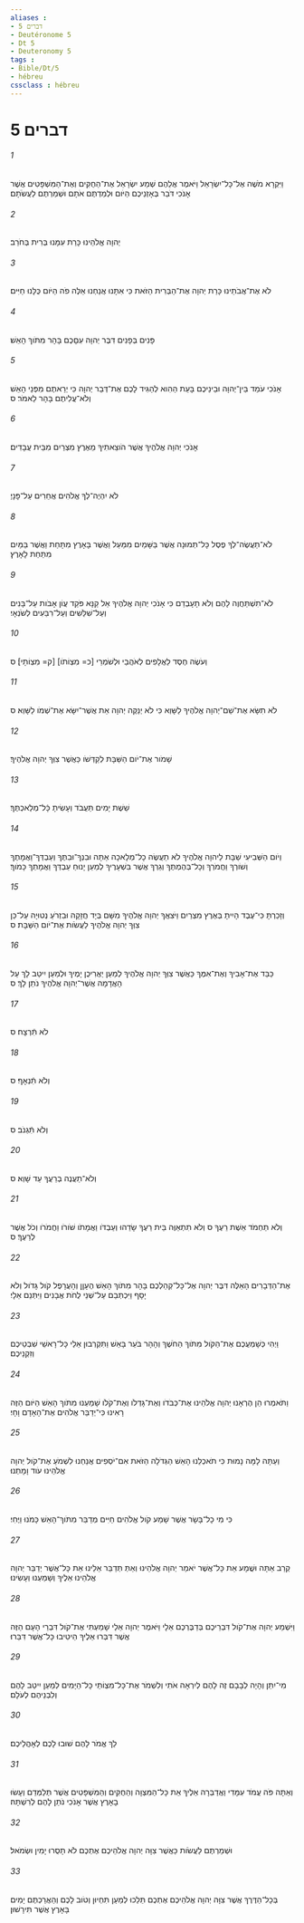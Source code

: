 ```yaml
---
aliases : 
- דברים 5
- Deutéronome 5
- Dt 5
- Deuteronomy 5
tags : 
- Bible/Dt/5
- hébreu
cssclass : hébreu
---
```


# דברים 5

###### 1
וַיִּקְרָא מֹשֶׁה אֶל־כָּל־יִשְׂרָאֵל וַיֹּאמֶר אֲלֵהֶם שְׁמַע יִשְׂרָאֵל אֶת־הַחֻקִּים וְאֶת־הַמִּשְׁפָּטִים אֲשֶׁר אָנֹכִי דֹּבֵר בְּאָזְנֵיכֶם הַיֹּום וּלְמַדְתֶּם אֹתָם וּשְׁמַרְתֶּם לַעֲשֹׂתָם׃
###### 2
יְהוָה אֱלֹהֵינוּ כָּרַת עִמָּנוּ בְּרִית בְּחֹרֵב׃
###### 3
לֹא אֶת־אֲבֹתֵינוּ כָּרַת יְהוָה אֶת־הַבְּרִית הַזֹּאת כִּי אִתָּנוּ אֲנַחְנוּ אֵלֶּה פֹה הַיֹּום כֻּלָּנוּ חַיִּים׃
###### 4
פָּנִים בְּפָנִים דִּבֶּר יְהוָה עִםָּכֶם בָּהָר מִתֹּוךְ הָאֵשׁ׃
###### 5
אָנֹכִי עֹמֵד בֵּין־יְהוָה וּבֵינֵיכֶם בָּעֵת הַהִוא לְהַגִּיד לָכֶם אֶת־דְּבַר יְהוָה כִּי יְרֵאתֶם מִפְּנֵי הָאֵשׁ וְלֹא־עֲלִיתֶם בָּהָר לֵאמֹר׃ ס
###### 6
אָנֹכִי יְהוָה אֱלֹהֶיךָ אֲשֶׁר הֹוצֵאתִיךָ מֵאֶרֶץ מִצְרַיִם מִבֵּית עֲבָדִים׃
###### 7
לֹא יִהְיֶה־לְךָ אֱלֹהִים אֲחֵרִים עַל־פָּנָיַ׃
###### 8
לֹא־תַעֲשֶׂה־לְךָ פֶסֶל כָּל־תְּמוּנָה אֲשֶׁר בַּשָּׁמַיִם מִמַּעַל וַאֲשֶׁר בָּאָרֶץ מִתָּחַת וַאֲשֶׁר בַּמַּיִם מִתַּחַת לָאָרֶץ׃
###### 9
לֹא־תִשְׁתַּחֲוֶה לָהֶם וְלֹא תָעָבְדֵם כִּי אָנֹכִי יְהוָה אֱלֹהֶיךָ אֵל קַנָּא פֹּקֵד עֲוֹן אָבֹות עַל־בָּנִים וְעַל־שִׁלֵּשִׁים וְעַל־רִבֵּעִים לְשֹׂנְאָי׃
###### 10
וְעֹשֶׂה חֶסֶד לַאֲלָפִים לְאֹהֲבַי וּלְשֹׁמְרֵי [כ= מִצְוֹתֹו] [ק= מִצְוֹתָי]׃ ס
###### 11
לֹא תִשָּׂא אֶת־שֵׁם־יְהוָה אֱלֹהֶיךָ לַשָּׁוְא כִּי לֹא יְנַקֶּה יְהוָה אֵת אֲשֶׁר־יִשָּׂא אֶת־שְׁמֹו לַשָּׁוְא׃ ס
###### 12
שָׁמֹור אֶת־יֹום הַשַּׁבָּת לְקַדְּשֹׁו כַּאֲשֶׁר צִוְּךָ יְהוָה אֱלֹהֶיךָ׃
###### 13
שֵׁשֶׁת יָמִים תַּעֲבֹד וְעָשִׂיתָ כָּֿל־מְלַאכְתֶּךָ׃
###### 14
וְיֹום הַשְּׁבִיעִי שַׁבָּת לַיהוָה אֱלֹהֶיךָ לֹא תַעֲשֶׂה כָל־מְלָאכָה אַתָּה וּבִנְךָ־וּבִתֶּךָ וְעַבְדְּךָ־וַאֲמָתֶךָ וְשֹׁורְךָ וַחֲמֹרְךָ וְכָל־בְּהֶמְתֶּךָ וְגֵרְךָ אֲשֶׁר בִּשְׁעָרֶיךָ לְמַעַן יָנוּחַ עַבְדְּךָ וַאֲמָתְךָ כָּמֹוךָ׃
###### 15
וְזָכַרְתָּ כִּי־עֶבֶד הָיִיתָ בְּאֶרֶץ מִצְרַיִם וַיֹּצִאֲךָ יְהוָה אֱלֹהֶיךָ מִשָּׁם בְּיָד חֲזָקָה וּבִזְרֹעַ נְטוּיָה עַל־כֵּן צִוְּךָ יְהוָה אֱלֹהֶיךָ לַעֲשֹׂות אֶת־יֹום הַשַּׁבָּת׃ ס
###### 16
כַּבֵּד אֶת־אָבִיךָ וְאֶת־אִמֶּךָ כַּאֲשֶׁר צִוְּךָ יְהוָה אֱלֹהֶיךָ לְמַעַן יַאֲרִיכֻן יָמֶיךָ וּלְמַעַן יִיטַב לָךְ עַל הָאֲדָמָה אֲשֶׁר־יְהוָה אֱלֹהֶיךָ נֹתֵן לָךְ׃ ס
###### 17
לֹא תִּֿרְצָח׃ ס
###### 18
וְלֹא תִּֿנְאָף׃ ס
###### 19
וְלֹא תִּֿגְנֹב׃ ס
###### 20
וְלֹא־תַעֲנֶה בְרֵעֲךָ עֵד שָׁוְא׃ ס
###### 21
וְלֹא תַחְמֹד אֵשֶׁת רֵעֶךָ ס וְלֹא תִתְאַוֶּה בֵּית רֵעֶךָ שָׂדֵהוּ וְעַבְדֹּו וַאֲמָתֹו שֹׁורֹו וַחֲמֹרֹו וְכֹל אֲשֶׁר לְרֵעֶךָ׃ ס
###### 22
אֶת־הַדְּבָרִים הָאֵלֶּה דִּבֶּר יְהוָה אֶל־כָּל־קְהַלְכֶם בָּהָר מִתֹּוךְ הָאֵשׁ הֶעָןָן וְהָעֲרָפֶל קֹול גָּדֹול וְלֹא יָסָף וַיִּכְתְּבֵם עַל־שְׁנֵי לֻחֹת אֲבָנִים וַיִּתְּנֵם אֵלָי׃
###### 23
וַיְהִי כְּשָׁמְעֲכֶם אֶת־הַקֹּול מִתֹּוךְ הַחֹשֶׁךְ וְהָהָר בֹּעֵר בָּאֵשׁ וַתִּקְרְבוּן אֵלַי כָּל־רָאשֵׁי שִׁבְטֵיכֶם וְזִקְנֵיכֶם׃
###### 24
וַתֹּאמְרוּ הֵן הֶרְאָנוּ יְהוָה אֱלֹהֵינוּ אֶת־כְּבֹדֹו וְאֶת־גָּדְלֹו וְאֶת־קֹלֹו שָׁמַעְנוּ מִתֹּוךְ הָאֵשׁ הַיֹּום הַזֶּה רָאִינוּ כִּי־יְדַבֵּר אֱלֹהִים אֶת־הָאָדָם וָחָי׃
###### 25
וְעַתָּה לָמָּה נָמוּת כִּי תֹאכְלֵנוּ הָאֵשׁ הַגְּדֹלָה הַזֹּאת אִם־יֹסְפִים אֲנַחְנוּ לִשְׁמֹעַ אֶת־קֹול יְהוָה אֱלֹהֵינוּ עֹוד וָמָתְנוּ׃
###### 26
כִּי מִי כָל־בָּשָׂר אֲשֶׁר שָׁמַע קֹול אֱלֹהִים חַיִּים מְדַבֵּר מִתֹּוךְ־הָאֵשׁ כָּמֹנוּ וַיֶּחִי׃
###### 27
קְרַב אַתָּה וּשֲׁמָע אֵת כָּל־אֲשֶׁר יֹאמַר יְהוָה אֱלֹהֵינוּ וְאַתְּ תְּדַבֵּר אֵלֵינוּ אֵת כָּל־אֲשֶׁר יְדַבֵּר יְהוָה אֱלֹהֵינוּ אֵלֶיךָ וְשָׁמַעְנוּ וְעָשִׂינוּ׃
###### 28
וַיִּשְׁמַע יְהוָה אֶת־קֹול דִּבְרֵיכֶם בְּדַבֶּרְכֶם אֵלָי וַיֹּאמֶר יְהוָה אֵלַי שָׁמַעְתִּי אֶת־קֹול דִּבְרֵי הָעָם הַזֶּה אֲשֶׁר דִּבְּרוּ אֵלֶיךָ הֵיטִיבוּ כָּל־אֲשֶׁר דִּבֵּרוּ׃
###### 29
מִי־יִתֵּן וְהָיָה לְבָבָם זֶה לָהֶם לְיִרְאָה אֹתִי וְלִשְׁמֹר אֶת־כָּל־מִצְוֹתַי כָּל־הַיָּמִים לְמַעַן יִיטַב לָהֶם וְלִבְנֵיהֶם לְעֹלָם׃
###### 30
לֵךְ אֱמֹר לָהֶם שׁוּבוּ לָכֶם לְאָהֳלֵיכֶם׃
###### 31
וְאַתָּה פֹּה עֲמֹד עִמָּדִי וַאֲדַבְּרָה אֵלֶיךָ אֵת כָּל־הַמִּצְוָה וְהַחֻקִּים וְהַמִּשְׁפָּטִים אֲשֶׁר תְּלַמְּדֵם וְעָשׂוּ בָאָרֶץ אֲשֶׁר אָנֹכִי נֹתֵן לָהֶם לְרִשְׁתָּהּ׃
###### 32
וּשְׁמַרְתֶּם לַעֲשֹׂות כַּאֲשֶׁר צִוָּה יְהוָה אֱלֹהֵיכֶם אֶתְכֶם לֹא תָסֻרוּ יָמִין וּשְׂמֹאל׃
###### 33
בְּכָל־הַדֶּרֶךְ אֲשֶׁר צִוָּה יְהוָה אֱלֹהֵיכֶם אֶתְכֶם תֵּלֵכוּ לְמַעַן תִּחְיוּן וְטֹוב לָכֶם וְהַאֲרַכְתֶּם יָמִים בָּאָרֶץ אֲשֶׁר תִּירָשׁוּן׃
